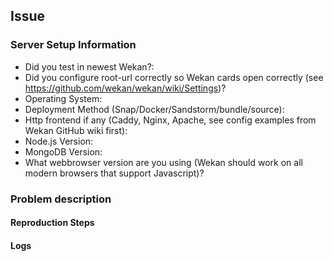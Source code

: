 ## Issue
<!--
**[PLEASE UPGRADE](https://github.com/wekan/wekan/wiki/Backup)** to the newest WeKan ® before reporting an issue.
Please search existing Open and Closed issues, most questions have already been answered.

If you can not login for any reason: https://github.com/wekan/wekan/wiki/Forgot-Password
Email settings, only SMTP MAIL_URL and MAIL_FROM are in use: https://github.com/wekan/wekan/wiki/Troubleshooting-Mail

The following types of issues should be reported separately:
- SECURITY ISSUES: https://github.com/wekan/wekan/blob/master/SECURITY.md
- UCS: https://github.com/wekan/univention/issues
-->

### Server Setup Information
<!-- Please anonymize info, and do not any of your Wekan board URLs, passwords, API tokens etc to this public issue. -->
* Did you test in newest Wekan?:
* Did you configure root-url correctly so Wekan cards open correctly (see https://github.com/wekan/wekan/wiki/Settings)?
* Operating System:
* Deployment Method (Snap/Docker/Sandstorm/bundle/source):
* Http frontend if any (Caddy, Nginx, Apache, see config examples from Wekan GitHub wiki first):
* Node.js Version:
* MongoDB Version:
* What webbrowser version are you using (Wekan should work on all modern browsers that support Javascript)?

### Problem description
<!-- Add a recorded animated gif (e.g. with https://github.com/phw/peek) about how it works currently, and screenshot mockups how it should work. -->
#### Reproduction Steps

#### Logs
<!-- Check Right Click>Inspect>Console in you browser - generally Chrome shows more detailed info than Firefox. -->

<!-- Please anonymize logs.
Snap: sudo snap logs wekan.wekan
Docker: sudo docker logs wekan-app
If logs are very long, attach them in .zip file -->
